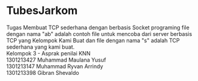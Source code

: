 # TubesJarkom
Tugas Membuat TCP sederhana dengan berbasis Socket programing
file dengan nama "ab" adalah contoh file untuk mencoba dari server berbasis TCP yang Kelompok Kami Buat dan file dengan nama "s" adalah TCP sederhana yang kami buat.                                                                                                                
Kelompok 3 - Asprak penilai KNN                                                                                                                  
1301213427	Muhammad Maulana Yusuf                                                                                                                 
1301213147	Muhammad Ryvan Arrindy                                                                                                                  
1301213398	Gibran Shevaldo
